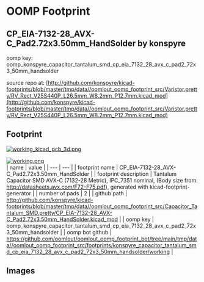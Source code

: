# OOMP Footprint  
## CP_EIA-7132-28_AVX-C_Pad2.72x3.50mm_HandSolder  by konspyre  
  
oomp key: oomp_konspyre_capacitor_tantalum_smd_cp_eia_7132_28_avx_c_pad2_72x3_50mm_handsolder  
  
source repo at: [http://github.com/konspyre/kicad-footprints/blob/master/tmp/data//oomlout_oomp_footprint_src/Varistor.pretty/RV_Rect_V25S440P_L26.5mm_W8.2mm_P12.7mm.kicad_mod](http://github.com/konspyre/kicad-footprints/blob/master/tmp/data//oomlout_oomp_footprint_src/Varistor.pretty/RV_Rect_V25S440P_L26.5mm_W8.2mm_P12.7mm.kicad_mod)  
## Footprint  
  
[![working_kicad_pcb_3d.png](working_kicad_pcb_3d_600.png)](working_kicad_pcb_3d.png)  
  
[![working.png](working_600.png)](working.png)  
| name | value | 
| --- | --- | 
| footprint name | CP_EIA-7132-28_AVX-C_Pad2.72x3.50mm_HandSolder | 
| footprint description | Tantalum Capacitor SMD AVX-C (7132-28 Metric), IPC_7351 nominal, (Body size from: http://datasheets.avx.com/F72-F75.pdf), generated with kicad-footprint-generator | 
| number of pads | 2 | 
| github path | http://github.com/konspyre/kicad-footprints/blob/master/tmp/data//oomlout_oomp_footprint_src/Capacitor_Tantalum_SMD.pretty/CP_EIA-7132-28_AVX-C_Pad2.72x3.50mm_HandSolder.kicad_mod | 
| oomp key | oomp_konspyre_capacitor_tantalum_smd_cp_eia_7132_28_avx_c_pad2_72x3_50mm_handsolder | 
| oomp bot github | https://github.com/oomlout/oomlout_oomp_footprint_bot/tree/main/tmp/data//oomlout_oomp_footprint_src/footprints/konspyre_capacitor_tantalum_smd_cp_eia_7132_28_avx_c_pad2_72x3_50mm_handsolder/working | 
## Images  
